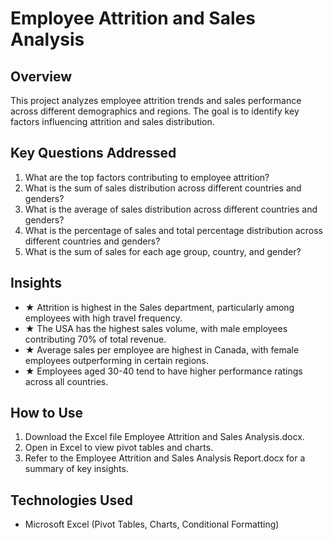 # Employee Attrition and Sales Analysis

## Overview
This project analyzes employee attrition trends and sales performance across different demographics and regions. The goal is to identify key factors influencing attrition and sales distribution.

## Key Questions Addressed
1. What are the top factors contributing to employee attrition?
2. What is the sum of sales distribution across different countries and genders?
3. What is the average of sales distribution across different countries and genders?
4. What is the percentage of sales and total percentage distribution across different countries and genders?
5. What is the sum of sales for each age group, country, and gender?

## Insights
- ★ Attrition is highest in the Sales department, particularly among employees with high travel frequency.
- ★ The USA has the highest sales volume, with male employees contributing 70% of total revenue.
- ★ Average sales per employee are highest in Canada, with female employees outperforming in certain regions.
- ★ Employees aged 30-40 tend to have higher performance ratings across all countries.

## How to Use
1. Download the Excel file Employee Attrition and Sales Analysis.docx.
2. Open in Excel to view pivot tables and charts.
3. Refer to the Employee Attrition and Sales Analysis Report.docx for a summary of key insights.

## Technologies Used
- Microsoft Excel (Pivot Tables, Charts, Conditional Formatting)
